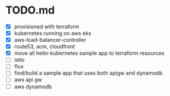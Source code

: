 # TODO.md

- [x] provisioned with terraform
- [x] kubernetes running on aws eks
- [x] aws-load-balancer-controller
- [x] route53, acm, cloudfront
- [x] move all hello-kubernetes sample app to terraform resources
- [ ] istio
- [ ] flux
- [ ] find/build a sample app that uses both apigw and dynamodb
- [ ] aws api gw
- [ ] aws dynamodb
